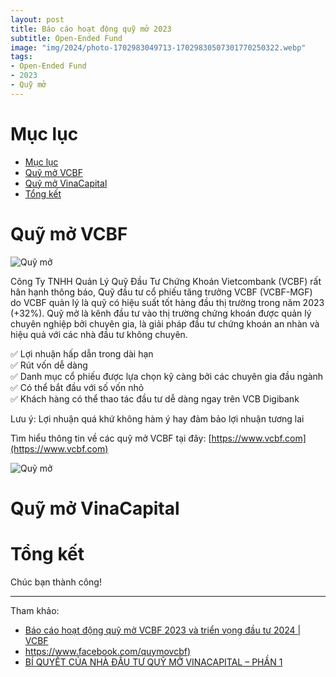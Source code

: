 ```yaml
---
layout: post
title: Báo cáo hoạt động quỹ mở 2023
subtitle: Open-Ended Fund
image: "img/2024/photo-1702983049713-17029830507301770250322.webp"
tags:
- Open-Ended Fund
- 2023
- Quỹ mở
---
```

# Mục lục

- [Mục lục](#mục-lục)
- [Quỹ mở VCBF](#quỹ-mở-vcbf)
- [Quỹ mở VinaCapital](#quỹ-mở-vinacapital)
- [Tổng kết](#tổng-kết)


# Quỹ mở VCBF

![Quỹ mở](https://boxxv.github.io/img/2024/422913316_700710198868150_6818225360703719987_n.jpg "Quỹ mở")

Công Ty TNHH Quản Lý Quỹ Đầu Tư Chứng Khoán Vietcombank (VCBF) rất hân hạnh thông báo, Quỹ đầu tư cổ phiếu tăng trưởng VCBF (VCBF-MGF) do VCBF quản lý là quỹ có hiệu suất tốt hàng đầu thị trường trong năm 2023 (+32%). Quỹ mở là kênh đầu tư vào thị trường chứng khoán được quản lý chuyên nghiệp bởi chuyên gia, là giải pháp đầu tư chứng khoán an nhàn và hiệu quả với các nhà đầu tư không chuyên.

✅ Lợi nhuận hấp dẫn trong dài hạn  
✅ Rút vốn dễ dàng  
✅ Danh mục cổ phiếu được lựa chọn kỹ càng bởi các chuyên gia đầu ngành  
✅ Có thể bắt đầu với số vốn nhỏ  
✅ Khách hàng có thể thao tác đầu tư dễ dàng ngay trên VCB Digibank

Lưu ý: Lợi nhuận quá khứ không hàm ý hay đảm bảo lợi nhuận tương lai

Tìm hiểu thông tin về các quỹ mở VCBF tại đây: [https://www.vcbf.com](https://www.vcbf.com)

![Quỹ mở](https://boxxv.github.io/img/2024/421773842_777961394370963_7187784543731226647_n.jpg "Quỹ mở")

# Quỹ mở VinaCapital



# Tổng kết

Chúc bạn thành công!

-----
Tham khảo:
- [Báo cáo hoạt động quỹ mở VCBF 2023 và triển vọng đầu tư 2024 | VCBF](https://youtu.be/x1zKL-qVdyg)
- [https://www.facebook.com/quymovcbf)](https://www.facebook.com/quymovcbf)
- [BÍ QUYẾT CỦA NHÀ ĐẦU TƯ QUỸ MỞ VINACAPITAL – PHẦN 1](https://youtu.be/AM_nROKpZeI)
